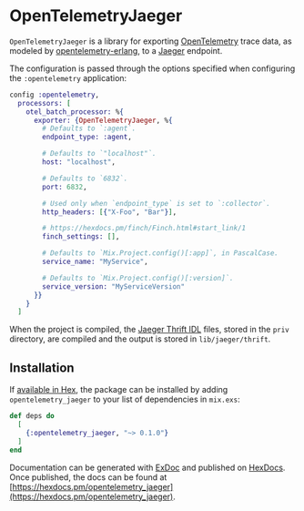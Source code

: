 # OpenTelemetryJaeger

`OpenTelemetryJaeger` is a library for exporting [OpenTelemetry](https://opentelemetry.io/)
trace data, as modeled by [opentelemetry-erlang](https://github.com/open-telemetry/opentelemetry-erlang),
to a [Jaeger](https://www.jaegertracing.io/) endpoint.

The configuration is passed through the options specified when configuring the `:opentelemetry` application:

```elixir
config :opentelemetry,
  processors: [
    otel_batch_processor: %{
      exporter: {OpenTelemetryJaeger, %{
        # Defaults to `:agent`.
        endpoint_type: :agent,

        # Defaults to `"localhost"`.
        host: "localhost",

        # Defaults to `6832`.
        port: 6832,

        # Used only when `endpoint_type` is set to `:collector`.
        http_headers: [{"X-Foo", "Bar"}],

        # https://hexdocs.pm/finch/Finch.html#start_link/1
        finch_settings: [],

        # Defaults to `Mix.Project.config()[:app]`, in PascalCase.
        service_name: "MyService",

        # Defaults to `Mix.Project.config()[:version]`.
        service_version: "MyServiceVersion"
      }}
    }
  ]
```

When the project is compiled, the [Jaeger Thrift IDL](https://github.com/jaegertracing/jaeger-idl/tree/master/thrift)
files, stored in the `priv` directory, are compiled and the output is stored in `lib/jaeger/thrift`.

## Installation

If [available in Hex](https://hex.pm/docs/publish), the package can be installed
by adding `opentelemetry_jaeger` to your list of dependencies in `mix.exs`:

```elixir
def deps do
  [
    {:opentelemetry_jaeger, "~> 0.1.0"}
  ]
end
```

Documentation can be generated with [ExDoc](https://github.com/elixir-lang/ex_doc)
and published on [HexDocs](https://hexdocs.pm). Once published, the docs can
be found at [https://hexdocs.pm/opentelemetry_jaeger](https://hexdocs.pm/opentelemetry_jaeger).

